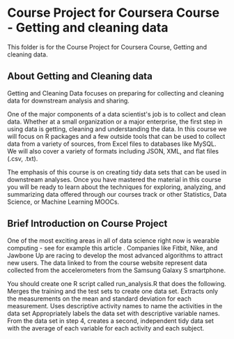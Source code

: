 # Course Project for Coursera Course - Getting and cleaning data
This folder is for the Course Project for Coursera Course, Getting and cleaning data.

## About Getting and Cleaning data
Getting and Cleaning Data focuses on preparing for collecting and cleaning data for downstream analysis and sharing. 

One of the major components of a data scientist's job is to collect and clean data. Whether at a small organization or a major enterprise, the first step in using data is getting, cleaning and understanding the data. In this course we will focus on R packages and a few outside tools that can be used to collect data from a variety of sources, from Excel files to databases like MySQL. We will also cover a variety of formats including JSON, XML, and flat files (.csv, .txt). 

The emphasis of this course is on creating tidy data sets that can be used in downstream analyses. Once you have mastered the material in this course you will be ready to learn about the techniques for exploring, analyzing, and summarizing data offered through our courses track or other Statistics, Data Science, or Machine Learning MOOCs. 


## Brief Introduction on Course Project
One of the most exciting areas in all of data science right now is wearable computing - see for example this article . Companies like Fitbit, Nike, and Jawbone Up are racing to develop the most advanced algorithms to attract new users. The data linked to from the course website represent data collected from the accelerometers from the Samsung Galaxy S smartphone.

You should create one R script called run_analysis.R that does the following. 
Merges the training and the test sets to create one data set.
Extracts only the measurements on the mean and standard deviation for each measurement. 
Uses descriptive activity names to name the activities in the data set
Appropriately labels the data set with descriptive variable names. 
From the data set in step 4, creates a second, independent tidy data set with the average of each variable for each activity and each subject.
